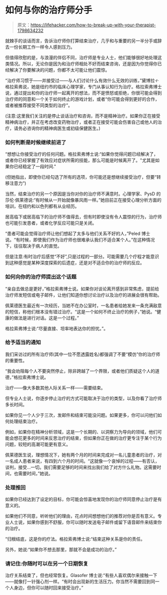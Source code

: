 # 如何与你的治疗师分手

> 原文：<https://lifehacker.com/how-to-break-up-with-your-therapist-1798634232>

就棘手的谈话而言，告诉治疗师你打算结束治疗，几乎和与重要的另一半分手或辞去一份长期工作一样令人感到压力。



但值得欣慰的是，与浪漫的伴侣不同，治疗师是专业人士，他们能够很好地处理这类情况。所以，无论你是因为和治疗师相处不好而结束咨询，还是因为你觉得你已经解决了你要解决的问题，你都不太可能让他们震惊。

“治疗师习惯于——并接受过——与人们讨论什么有效什么无效的训练，”黛博拉·r·格拉索弗说，她是纽约市的临床心理学家，专门从事认知行为治疗。格拉索弗博士说，通过提出和你的治疗师一起离开的想法，而不是愤怒或拒绝，你很可能会得到治疗师的同意和一个关于如何终止的游戏计划，或者“你可能会得到更好的合作，或者被推荐接受不同类型的治疗”。

(注意:这里我们关注的是停止谈话治疗和咨询，而不是精神治疗。如果你正在接受精神病治疗，并正在考虑改变药物治疗，或者正在接受可能会伤害自己或他人的治疗，请务必咨询你的精神病医生或初级保健医生。)

### **如何判断是时候继续前进了**

“想想让你接受治疗的任何问题。格拉索弗博士说:“如果你觉得问题已经解决了，或者你已经掌握了有效应对症状所需的技能，那么可能是时候离开了。"尤其是如果你已经稳定了一段时间."

(但她指出，即使你已经勾选了所有的选项，你可能还是想继续接受治疗，但要“转移注意力”)

当然，结束治疗的另一个原因是当你对你的治疗师不满意时。心理学家、PysD 的莎伦·佩莱德说:“有时候从一开始就像暴风雨一样。”她目前正在接受心理分析方面的培训，在纽约和以色列都有从业经历。

居高临下或居高临下的治疗师不值得去，但有时即使没有令人震惊的行为，治疗师也可能引发患者，或者化学反应可能只是关闭。

“患者可能会觉得治疗师让他们想起了太多与他们关系不好的人，”Peled 博士说。“有时候，即使我们作为治疗师也很难承认我们不适合某个人。”在这种情况下，往往取决于病人的直觉。

但是注意:有时治疗后感觉“不好”,只是过程的一部分。可能需要几个疗程才能意识到这种感觉是某种深度探索的后遗症，还是对不适合你的治疗师的反应。

### **如何向你的治疗师提出这个话题**

“亲自去做总是更好，”格拉索弗博士说。如果你对谈论离开感到非常焦虑，提前给治疗师发短信或电子邮件，让他们知道你想讨论治疗以及治疗的进展会很有帮助。

佩莱德医生最近有一次经历，当她不在办公室时，一名患者给她发来一条充满敌意的短信，称他们根本没有错过治疗。“这是一个如何不终止治疗的例子，”她说。“健康的做法是进行对话。这是一个过程。”

格拉索弗博士说:“尽量直接、坦率地表达你的担忧。”。

### **给予适当的通知**

我们采访过的所有治疗师(其中一位不愿透露姓名)都强调了不要“模仿”你的治疗师的重要性。

“我会劝阻每个人不要突然停止，除非跨越了一个界限，或者他们质疑这个人的道德，”格拉索弗博士说。

治疗——像大多数其他人际关系一样——需要结束。

但专业人士说，你逐步停止治疗的方式可能取决于治疗的类型，以及你看了治疗师多长时间。

如果你见一个人少于三次，发邮件和结束可能没问题。如果更多，你可以问他们如何处理结束治疗。

例如，如果你在精神分析领域，这是一个长期的、以洞察力为导向的领域，他们可能会想花更多的时间来反思治疗的结束，但如果你正在做的治疗更专注于某个行为问题，较短的高潮可能更有意义。

佩莱德医生说，理想情况下，她有两个月的时间来完成对一名儿童患者的治疗，对一名成人患者来说，有四到六个月的时间。“这就像一个哀悼的过程——有否认，谈判，接受...一切。我们需要足够的时间来找出我们给了对方什么礼物。这需要时间，也需要时间，”她说。

### **处理推回**

如果你已经达到了设定的目标，你可能会惊喜地发现你的治疗师同意停止治疗是有意义的。

如果他们不同意，听听他们的理由，花点时间想想他们的推荐对你是否有意义。专业人士说，如果你感到不舒服，你可以随时发送电子邮件或留下语音邮件来结束你的治疗。

“归根结底，这是你的疗法。格拉索弗博士说:“结束这种关系是你的责任。

另外，她说:“如果你不想去那里，那就不会是成功的治疗。”

### 请记住:你随时可以在另一个日期恢复

治疗关系结束了，但也经常恢复。Glasofer 博士说:“有些人喜欢偶尔来接触一下——就像打一针强心剂一样。“有时会出现新的生活压力。你当然不需要回到同一个人身边，但你可以随时回来接受治疗。”